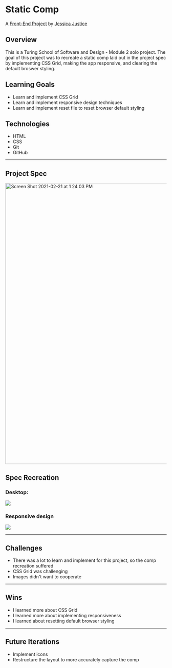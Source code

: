 # Static Comp


A [Front-End Project](https://frontend.turing.io/projects/module-1/m1-static-comp) by [Jessica Justice](https://github.com/m1073496)


## Overview

This is a Turing School of Software and Design - Module 2 solo project.
The goal of this project was to recreate a static comp laid out in the project spec by implementing CSS Grid, making the app responsive, and clearing the default broswer styling. 


## Learning Goals

* Learn and implement CSS Grid
* Learn and implement responsive design techniques
* Learn and implement reset file to reset browser default styling

## Technologies

* HTML
* CSS
* Git
* GitHub

---

## Project Spec

<img width="877" alt="Screen Shot 2021-02-21 at 1 24 03 PM" src="https://user-images.githubusercontent.com/73088654/108637487-23155500-7448-11eb-87a6-52b993021d70.png">


## Spec Recreation

### Desktop:
![](https://media.giphy.com/media/iWvv8flaCjs6rTNP6T/giphy.gif)

### Responsive design
![](https://media.giphy.com/media/4gsa9Q6sqOVAxGIJjJ/giphy.gif)

---
## Challenges

* There was a lot to learn and implement for this project, so the comp recreation suffered
* CSS Grid was challenging
* Images didn't want to cooperate

---
## Wins

* I learned more about CSS Grid
* I learned more about implementing responsiveness
* I learned about resetting default browser styling

---
## Future Iterations

* Implement icons
* Restructure the layout to more accurately capture the comp
